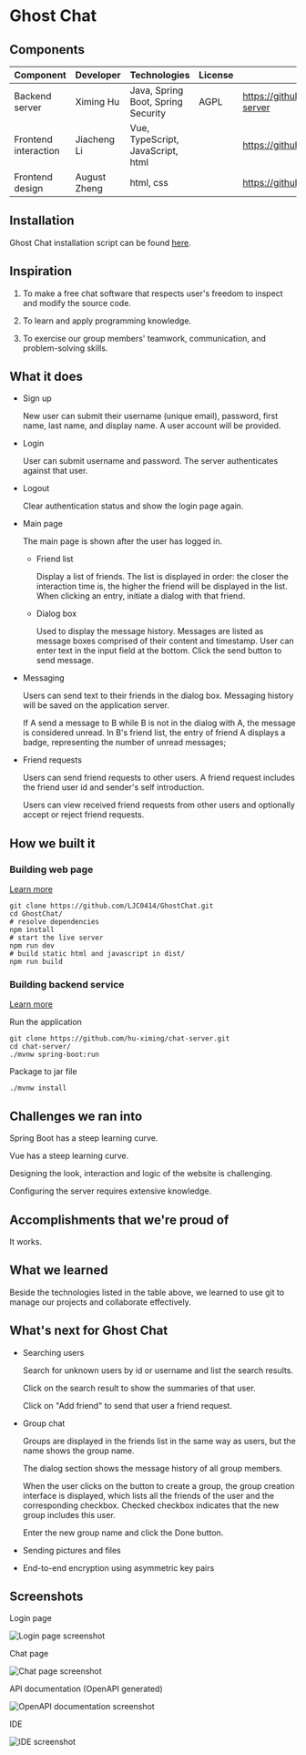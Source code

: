 # Ghost Chat

## Components

| Component            | Developer    | Technologies                       | License | Link                                       |
| -------------------- | ------------ | ---------------------------------- | ------- | ------------------------------------------ |
| Backend server       | Ximing Hu    | Java, Spring Boot, Spring Security | AGPL    | <https://github.com/hu-ximing/chat-server> |
| Frontend interaction | Jiacheng Li  | Vue, TypeScript, JavaScript, html  |         | <https://github.com/LJC0414/GhostChat>     |
| Frontend design      | August Zheng | html, css                          |         | <https://github.com/Zheng-August/html>     |

## Installation

Ghost Chat installation script can be found [here](https://github.com/hu-ximing/ghost-chat-installation-script).

## Inspiration

1. To make a free chat software that respects user's freedom to inspect and modify the source code.

2. To learn and apply programming knowledge.

3. To exercise our group members' teamwork, communication, and problem-solving skills.

## What it does

- Sign up
  
  New user can submit their username (unique email), password, first name, last name, and display name. A user account will be provided.

- Login
  
  User can submit username and password. The server authenticates against that user.

- Logout
  
  Clear authentication status and show the login page again.

- Main page
  
  The main page is shown after the user has logged in.
  
  - Friend list

    Display a list of friends. The list is displayed in order: the closer the interaction time is, the higher the friend will be displayed in the list. When clicking an entry, initiate a dialog with that friend.
  
  - Dialog box

    Used to display the message history. Messages are listed as message boxes comprised of their content and timestamp. User can enter text in the input field at the bottom. Click the send button to send message.

- Messaging
  
  Users can send text to their friends in the dialog box. Messaging history will be saved on the application server.
  
  If A send a message to B while B is not in the dialog with A, the message is considered unread. In B's friend list, the entry of friend A displays a badge, representing the number of unread messages;
  
- Friend requests
  
  Users can send friend requests to other users. A friend request includes the friend user id and sender's self introduction.
  
  Users can view received friend requests from other users and optionally accept or reject friend requests.

## How we built it

### Building web page

[Learn more](https://github.com/LJC0414/GhostChat)

```shell
git clone https://github.com/LJC0414/GhostChat.git
cd GhostChat/
# resolve dependencies
npm install
# start the live server
npm run dev
# build static html and javascript in dist/
npm run build
```

### Building backend service

[Learn more](https://github.com/hu-ximing/chat-server)

Run the application

```shell
git clone https://github.com/hu-ximing/chat-server.git
cd chat-server/
./mvnw spring-boot:run
```

Package to jar file

```shell
./mvnw install
```

## Challenges we ran into

Spring Boot has a steep learning curve.

Vue has a steep learning curve.

Designing the look, interaction and logic of the website is challenging.

Configuring the server requires extensive knowledge.

## Accomplishments that we're proud of

It works.

## What we learned

Beside the technologies listed in the table above, we learned to use git to manage our projects and collaborate effectively.

## What's next for Ghost Chat

- Searching users
  
  Search for unknown users by id or username and list the search results.
  
  Click on the search result to show the summaries of that user.

  Click on "Add friend" to send that user a  friend request.

- Group chat
  
  Groups are displayed in the friends list in the same way as users, but the name shows the group name.

  The dialog section shows the message history of all group members.

  When the user clicks on the button to create a group, the group creation interface is displayed, which lists all the friends of the user and the corresponding checkbox. Checked checkbox indicates that the new group includes this user.

  Enter the new group name and click the Done button.

- Sending pictures and files

- End-to-end encryption using asymmetric key pairs

## Screenshots

Login page

![Login page screenshot](./images/frontend/login.png)

Chat page

![Chat page screenshot](./images/frontend/chat.png)

API documentation (OpenAPI generated)

![OpenAPI documentation screenshot](./images/backend/api.png)

IDE

![IDE screenshot](./images/backend/ide.png)
